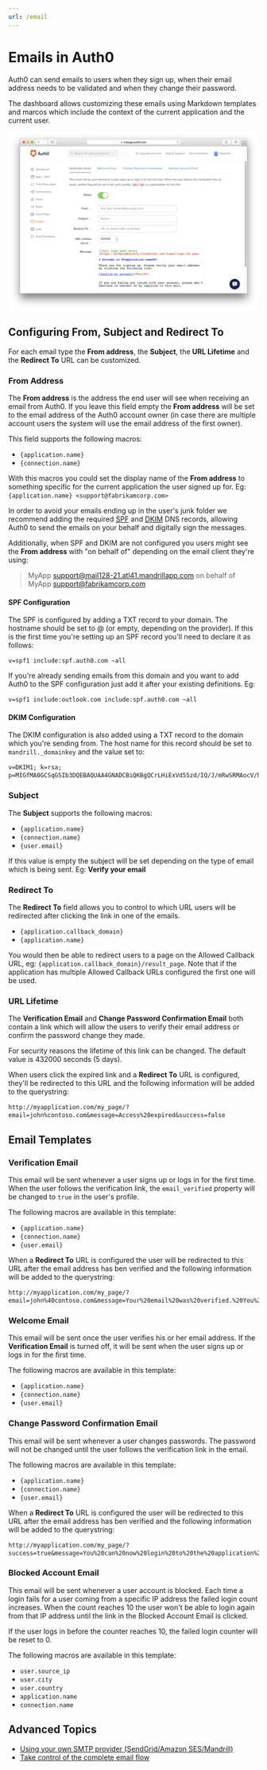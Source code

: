 ```yaml
---
url: /email
---
```


# Emails in Auth0

Auth0 can send emails to users when they sign up, when their email address needs to be validated and when they change their password.

The dashboard allows customizing these emails using Markdown templates and marcos which include the context of the current application and the current user.

![](/media/articles/email/index/emails-fields.png)

## Configuring From, Subject and Redirect To

For each email type the **From address**, the **Subject**, the **URL Lifetime** and the **Redirect To** URL can be customized.

### From Address

The **From address** is the address the end user will see when receiving an email from Auth0. If you leave this field empty the **From address** will be set to the email address of the Auth0 account owner (in case there are multiple account users the system will use the email address of the first owner).

This field supports the following macros:

- `{application.name}`
- `{connection.name}`

With this macros you could set the display name of the **From address** to something specific for the current application the user signed up for. Eg: `{application.name} <support@fabrikamcorp.com>`

In order to avoid your emails ending up in the user's junk folder we recommend adding the required [SPF](http://en.wikipedia.org/wiki/Sender_Policy_Framework) and [DKIM](http://en.wikipedia.org/wiki/DKIM) DNS records, allowing Auth0 to send the emails on your behalf and digitally sign the messages.

Additionally, when SPF and DKIM are not configured you users might see the **From address** with "on behalf of" depending on the email client they're using:

> MyApp support@mail128-21.atl41.mandrillapp.com on behalf of MyApp support@fabrikamcorp.com

#### SPF Configuration

The SPF is configured by adding a TXT record to your domain. The hostname should be set to @ (or empty, depending on the provider). If this is the first time you're setting up an SPF record you'll need to declare it as follows:

```
v=spf1 include:spf.auth0.com ~all
```

If you're already sending emails from this domain and you want to add Auth0 to the SPF configuration just add it after your existing definitions. Eg:

```
v=spf1 include:outlook.com include:spf.auth0.com ~all
```

#### DKIM Configuration

The DKIM configuration is also added using a TXT record to the domain which you're sending from. The host name for this record should be set to `mandrill._domainkey` and the value set to:

```
v=DKIM1; k=rsa; p=MIGfMA0GCSqGSIb3DQEBAQUAA4GNADCBiQKBgQCrLHiExVd55zd/IQ/J/mRwSRMAocV/hMB3jXwaHH36d9NaVynQFYV8NaWi69c1veUtRzGt7yAioXqLj7Z4TeEUoOLgrKsn8YnckGs9i3B3tVFB+Ch/4mPhXWiNfNdynHWBcPcbJ8kjEQ2U8y78dHZj1YeRXXVvWob2OaKynO8/lQIDAQAB;
```

### Subject

The **Subject** supports the following macros:

- `{application.name}`
- `{connection.name}`
- `{user.email}`

If this value is empty the subject will be set depending on the type of email which is being sent. Eg: **Verify your email**

### Redirect To

The **Redirect To** field allows you to control to which URL users will be redirected after clicking the link in one of the emails.

- `{application.callback_domain}`
- `{application.name}`

You would then be able to redirect users to a page on the Allowed Callback URL, eg: `{application.callback_domain}/result_page`. Note that if the application has multiple Allowed Callback URLs configured the first one will be used.

### URL Lifetime

The **Verification Email** and **Change Password Confirmation Email** both contain a link which will allow the users to verify their email address or confirm the password change they made.

For security reasons the lifetime of this link can be changed. The default value is 432000 seconds (5 days).

When users click the expired link and a **Redirect To** URL is configured, they'll be redirected to this URL and the following information will be added to the querystring:

```
http://myapplication.com/my_page/?email=john%contoso.com&message=Access%20expired&success=false
```

## Email Templates

### Verification Email

This email will be sent whenever a user signs up or logs in for the first time. When the user follows the verification link, the `email_verified` property will be changed to `true` in the user's profile.

The following macros are available in this template:

- `{application.name}`
- `{connection.name}`
- `{user.email}`

When a **Redirect To** URL is configured the user will be redirected to this URL after the email address has ben verified and the following information will be added to the querystring:

```
http://myapplication.com/my_page/?email=john%40contoso.com&message=Your%20email%20was%20verified.%20You%20can%20continue%20using%20the%20application.&success=true
```

### Welcome Email

This email will be sent once the user verifies his or her email address. If the **Verification Email** is turned off, it will be sent when the user signs up or logs in for the first time.

The following macros are available in this template:

- `{application.name}`
- `{connection.name}`
- `{user.email}`

### Change Password Confirmation Email

This email will be sent whenever a user changes passwords. The password will not be changed until the user follows the verification link in the email.

The following macros are available in this template:

- `{application.name}`
- `{connection.name}`
- `{user.email}`

When a **Redirect To** URL is configured the user will be redirected to this URL after the email address has ben verified and the following information will be added to the querystring:

```
http://myapplication.com/my_page/?success=true&message=You%20can%20now%20login%20to%20the%20application%20with%20the%20new%20password.
```

### Blocked Account Email

This email will be sent whenever a user account is blocked. Each time a login fails for a user coming from a specific IP address the failed login count increases. When the count reaches 10 the user won't be able to login again from that IP address until the link in the Blocked Account Email is clicked.

If the user logs in before the counter reaches 10, the failed login counter will be reset to 0.

The following macros are available in this template:

- `user.source_ip`
- `user.city`
- `user.country`
- `application.name`
- `connection.name`

## Advanced Topics

- [Using your own SMTP provider (SendGrid/Amazon SES/Mandrill)](/email/providers)
- [Take control of the complete email flow](/email/custom)
